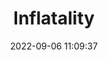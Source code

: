 ---
date: 2022-09-06 11:09:37
title: 'Inflatality'	
tags: [physics based, crazy, PC, macOS]
img: https://i.imgur.com/xMMDrqN.jpg
price: $9.99 One Time	
link: https://store.steampowered.com/app/653080/Inflatality/	


---